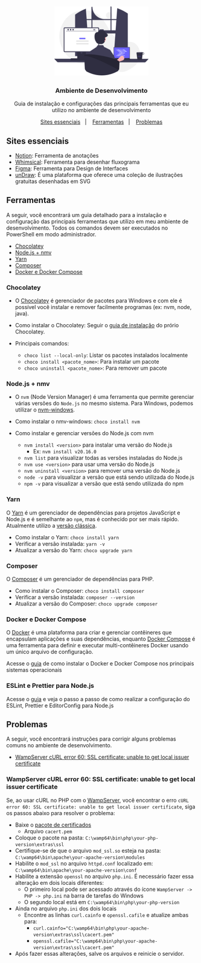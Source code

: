 <h1 align="center">
  <img alt="Logo" src=".github/undraw_programming.svg" width="250px" />
</h1>

<h3 align="center">
  Ambiente de Desenvolvimento
</h3>

<p align="center">Guia de instalação e configurações das principais ferramentas que eu utilizo no ambiente de desenvolvimento</p>

<p align="center">
  <a href="#sites-essenciais">Sites essenciais</a>&nbsp;&nbsp;&nbsp;|&nbsp;&nbsp;&nbsp;
  <a href="#ferramentas">Ferramentas</a>&nbsp;&nbsp;&nbsp;|&nbsp;&nbsp;&nbsp;
  <a href="#problemas">Problemas</a>
</p>

## Sites essenciais

- [Notion](https://www.notion.so): Ferramenta de anotações
- [Whimsical](https://whimsical.com): Ferramenta para desenhar fluxograma
- [Figma](https://www.figma.com): Ferramenta para Design de Interfaces
- [unDraw](https://undraw.co): É uma plataforma que oferece uma coleção de ilustrações gratuitas desenhadas em SVG

## Ferramentas

A seguir, você encontrará um guia detalhado para a instalação e configuração das principais ferramentas que utilizo em meu ambiente de desenvolvimento. Todos os comandos devem ser executados no PowerShell em modo administrador.

- <a href="#chocolatey">Chocolatey</a>
- <a href="#nodejs--nmv">Node.js + nmv</a>
- <a href="#yarn">Yarn</a>
- <a href="#composer">Composer</a>
- <a href="#docker-e-docker-compose">Docker e Docker Compose</a>

### Chocolatey

- O [Chocolatey](https://chocolatey.org) é gerenciador de pacotes para Windows e com ele é possível você instalar e remover facilmente programas (ex: nvm, node, java).

- Como instalar o Chocolatey: Seguir o [guia de instalação](https://chocolatey.org/install) do prório Chocolatey.

- Principais comandos:
  - `choco list --local-only`: Listar os pacotes instalados localmente
  - `choco install <pacote_nome>`: Para instalar um pacote
  - `choco uninstall <pacote_nome>`: Para remover um pacote

### Node.js + nmv

- O `nvm` (Node Version Manager) é uma ferramenta que permite gerenciar várias versões do `Node.js` no mesmo sistema. Para Windows, podemos utilizar o [nvm-windows](https://github.com/coreybutler/nvm-windows).

- Como instalar o nmv-windows: `choco install nvm`

- Como instalar e gerenciar versões do Node.js com nvm
  - `nvm install <version>` para instalar uma versão do Node.js
    - Ex: `nvm install v20.16.0`
  - `nvm list` para visualizar todas as versões instaladas do Node.js
  - `nvm use <version>` para usar uma versão do Node.js
  - `nvm uninstall <version>` para remover uma versão do Node.js
  - `node -v` para visualizar a versão que está sendo utilizada do Node.js
  - `npm -v` para visualizar a versão que está sendo utilizada do npm

### Yarn

O [Yarn](https://yarnpkg.com) é um gerenciador de dependências para projetos JavaScript e Node.js e é semelhante ao `npm`, mas é conhecido por ser mais rápido. Atualmente utilizo a [versão clássica](https://classic.yarnpkg.com/en).

- Como instalar o Yarn: `choco install yarn`
- Verificar a versão instalada: `yarn -v`
- Atualizar a versão do Yarn: `choco upgrade yarn`

### Composer

O [Composer](https://getcomposer.org) é um gerenciador de dependências para PHP.

- Como instalar o Composer: `choco install composer`
- Verificar a versão instalada: `composer --version`
- Atualizar a versão do Composer: `choco upgrade composer`

### Docker e Docker Compose

O [Docker](https://www.docker.com) é uma plataforma para criar e gerenciar contêineres que encapsulam aplicações e suas dependências, enquanto [Docker Compose](https://docs.docker.com/compose) é uma ferramenta para definir e executar multi-contêineres Docker usando um único arquivo de configuração.

Acesse o [guia](https://efficient-sloth-d85.notion.site/Docker-e-Docker-Compose-16771f2ceefe4a05a8c29df4ca49e97a) de como instalar o Docker e Docker Compose nos principais sistemas operacionais

### ESLint e Prettier para Node.js

Acesse o [guia](https://efficient-sloth-d85.notion.site/ESLint-e-Prettier-Trilha-Node-js-d3f3ef576e7f45dfbbde5c25fa662779) e veja o passo a passo de como realizar a configuração do ESLint, Prettier e EditorConfig para Node.js

## Problemas

A seguir, você encontrará instruções para corrigir alguns problemas comuns no ambiente de desenvolvimento.

- <a href="#wampserver-curl-error-60-ssl-certificate-unable-to-get-local-issuer-certificate">WampServer cURL error 60: SSL certificate: unable to get local issuer certificate</a>

### WampServer cURL error 60: SSL certificate: unable to get local issuer certificate

Se, ao usar cURL no PHP com o [WampServer](https://wampserver.aviatechno.net), você encontrar o erro `cURL error 60: SSL certificate: unable to get local issuer certificate`, siga os passos abaixo para resolver o problema:

- Baixe o [pacote de certificados](https://curl.se/docs/caextract.html)
  - Arquivo `cacert.pem`
- Coloque o pacote na pasta: `C:\wamp64\bin\php\your-php-version\extras\ssl`
- Certifique-se de que o arquivo `mod_ssl.so` esteja na pasta: `C:\wamp64\bin\apache\your-apache-version\modules`
- Habilite o `mod_ssl` no arquivo `httpd.conf` localizado em: `C:\wamp64\bin\apache\your-apache-version\conf`
- Habilite a extensão `openssl` no arquivo `php.ini`. É necessário fazer essa alteração em dois locais diferentes:
  - O primeiro local pode ser acessado através do ícone `WampServer -> PHP -> php.ini` na barra de tarefas do Windows
  - O segundo local está em `C:\wamp64\bin\php\your-php-version`
- Ainda no arquivo `php.ini` dos dois locais
  - Encontre as linhas `curl.cainfo` e `openssl.cafile` e atualize ambas para:
    - `curl.cainfo="C:\wamp64\bin\php\your-apache-version\extras\ssl\cacert.pem"`
    - `openssl.cafile="C:\wamp64\bin\php\your-apache-version\extras\ssl\cacert.pem"`
- Após fazer essas alterações, salve os arquivos e reinicie o servidor.